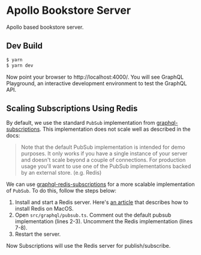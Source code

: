 Apollo Bookstore Server
=======================
Apollo based bookstore server.

Dev Build
---------
```bash
$ yarn
$ yarn dev
```

Now point your browser to http://localhost:4000/. You will see GraphQL Playground, an interactive development environment to test the GraphQL API.

Scaling Subscriptions Using Redis
---------------------------------
By default, we use the standard `PubSub` implementation from [graphql-subscriptions](https://github.com/apollographql/graphql-subscriptions). This implementation does not scale well as described in the docs:

> Note that the default PubSub implementation is intended for demo purposes. It only works if you have a single instance of your server and doesn't scale beyond a couple of connections. For production usage you'll want to use one of the PubSub implementations backed by an external store. (e.g. Redis)

We can use [graphql-redis-subscriptions](https://github.com/davidyaha/graphql-redis-subscriptions) for a more scalable implementation of `PubSub`. To do this, follow the steps below:

1. Install and start a Redis server. Here's [an article](https://1upnote.me/post/2018/06/install-config-redis-on-mac-homebrew/) that describes how to install Redis on MacOS.
2. Open `src/graphql/pubsub.ts`. Comment out the default pubsub implementation (lines 2-3). Uncomment the Redis implementation (lines 7-8).
3. Restart the server.

Now Subscriptions will use the Redis server for publish/subscribe.  
